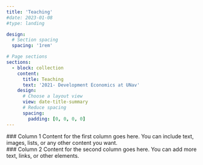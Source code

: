 ```yaml
---
title: 'Teaching'
#date: 2023-01-08
#type: landing

design:
  # Section spacing
  spacing: '1rem'

# Page sections
sections:
  - block: collection
    content:
      title: Teaching
      text: '2021- Development Economics at UNav'
    design:
      # Choose a layout view
      view: date-title-summary
      # Reduce spacing
      spacing:
        padding: [0, 0, 0, 0]
---
```

<div class="two-columns">
  <div class="column">
    ### Column 1
    Content for the first column goes here. You can include text, images, lists, or any other content you want.
  </div>

  <div class="column">
    ### Column 2
    Content for the second column goes here. You can add more text, links, or other elements.
  </div>
</div>